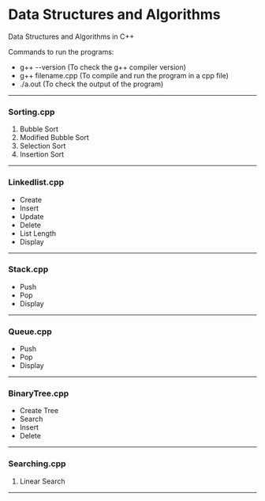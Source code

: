 # Data Structures and Algorithms

Data Structures and Algorithms in C++

<p>Commands to run the programs:
	<ul>
	<li>g++ --version (To check the g++ compiler version)</li>
	<li>g++ filename.cpp (To compile and run the program in a cpp file)</li>
	<li>./a.out (To check the output of the program)</li>
	</ul>
</p>

<hr>
<h3>Sorting.cpp</h3>
<ol>
	<li>Bubble Sort</li>
	<li>Modified Bubble Sort</li>
	<li>Selection Sort</li>
	<li>Insertion Sort</li>
</ol>

<hr>
<h3>Linkedlist.cpp</h3>
<ul>
	<li>Create</li>
	<li>Insert</li>
	<li>Update</li>
	<li>Delete</li>
	<li>List Length</li>
	<li>Display</li>
</ul>

<hr>
<h3>Stack.cpp</h3>
<ul>
	<li>Push</li>
	<li>Pop</li>
	<li>Display</li>
</ul>

<hr>
<h3>Queue.cpp</h3>
<ul>
	<li>Push</li>
	<li>Pop</li>
	<li>Display</li>
</ul>

<hr>
<h3>BinaryTree.cpp</h3>
<ul>
	<li>Create Tree</li>
	<li>Search</li>
	<li>Insert</li>
	<li>Delete</li>
</ul>

<hr>
<h3>Searching.cpp</h3>
<ol>
	<li>Linear Search</li>
</ol>

<hr>